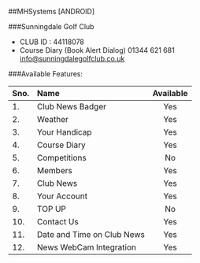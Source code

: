 ##MHSystems [ANDROID]

###Sunningdale Golf Club
- CLUB ID : 44118078
- Course Diary (Book Alert Dialog) 01344 621 681  info@sunningdalegolfclub.co.uk

###Available Features:

| Sno. | Name              | Available      |
| ---- |:----------------  | :------------: |
| 1.   | Club News Badger  | Yes            |
| 2.   | Weather           | Yes            |
| 3.   | Your Handicap     | Yes            |
| 4.   | Course Diary      | Yes            |
| 5.   | Competitions      | No             |
| 6.   | Members           | Yes            |
| 7.   | Club News         | Yes            |
| 8.   | Your Account      | Yes            |
| 9.   | TOP UP            | No             |
| 10.  | Contact Us        | Yes            |
| 11.  | Date and Time on Club News | Yes   |
| 12.  | News WebCam Integration | Yes      |
